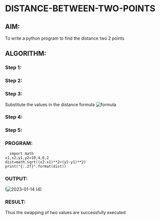 # DISTANCE-BETWEEN-TWO-POINTS

## AIM:
To write a python program to find the distance two 2 points
## ALGORITHM:
### Step 1: 
### Step 2: 
### Step 3: 
Substitute the values in the distance formula  ![formula](https://user-images.githubusercontent.com/119560305/212465418-7a5e5fec-c394-495d-88ab-470c5551ae2b.JPG)
### Step 4: 
### Step 5: 
### PROGRAM:
```
  import math
x1,x2,y1,y2=10,4,6,2
dist=math.sqrt((x2-x1)**2+(y2-y1)**2)
print("{:.2f}".format(dist))
```

### OUTPUT:

!![2023-01-14 (4)](https://user-images.githubusercontent.com/119560305/212465463-b12a9c5e-77ce-43d8-8dd3-e08d06747046.png)

### RESULT:
Thus the swapping of two values are successfully executed
